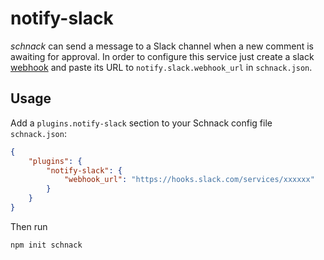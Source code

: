 # notify-slack

*schnack* can send a message to a Slack channel when a new comment is awaiting for approval. In order to configure this service just create a slack [webhook](https://api.slack.com/incoming-webhooks) and paste its URL to `notify.slack.webhook_url` in `schnack.json`.

## Usage

Add a `plugins.notify-slack` section to your Schnack config file `schnack.json`:

```json
{
    "plugins": {
        "notify-slack": {
            "webhook_url": "https://hooks.slack.com/services/xxxxxx"
        }
    }
}
```

Then run

```
npm init schnack
```